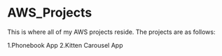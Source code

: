 # AWS_Projects
This is where all of my AWS projects reside. The projects are as follows:

1.Phonebook App
2.Kitten Carousel App
